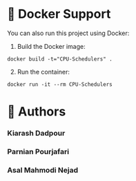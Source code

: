 # 🐳 Docker Support
You can also run this project using Docker:
1. Build the Docker image:

```
docker build -t="CPU-Schedulers" .
```
2. Run the container:
```
docker run -it --rm CPU-Schedulers
```
# 👥 Authors
### Kiarash Dadpour
### Parnian Pourjafari
### Asal Mahmodi Nejad 
